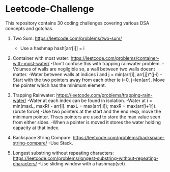 # Leetcode-Challenge
This repository contains 30 coding challenges covering various DSA concepts and gotchas.

1. Two Sum: https://leetcode.com/problems/two-sum/
	- Use a hashmap hash[arr[i]] = i

2. Container with most water: https://leetcode.com/problems/container-with-most-water/
	-Don't confuse this with trapping rainwater problem.
	-Volumes of walls are negligible so, a wall between two walls doesnt matter.
    	-Water between walls at indices i and j = min(arr[i], arr[j])*(j-i)
    	-Start with the two pointers away from each other ie i=0, j=len(arr). Move the pointer which has the minimum element.

3. Trapping Rainwater: https://leetcode.com/problems/trapping-rain-water/
    	-Water at each index can be found in isolation.
	-Water at i = min(maxL, maxR) - arr[i]. maxL = max(arr[:i]); maxR = max(arr[i+1:]). (brute force)
	-Use two pointers at the start and the end resp, move the minimum pointer. Thses pointers are used to store the max value seen from either sides.
	-When a pointer is moved it stores the water holding capacity at that index.

4. Backspace String Compare: https://leetcode.com/problems/backspace-string-compare/
	-Use Stack.

5. Longest substring without repeating characters: https://leetcode.com/problems/longest-substring-without-repeating-characters/
	-Use sliding window with a hashmap(set)
  
 
